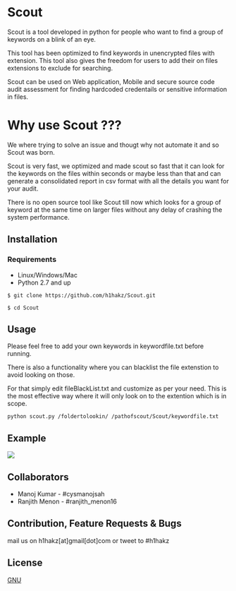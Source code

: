 # Scout

Scout is a tool developed in python for people who want to find a group of keywords on a blink of an eye.

This tool has been optimized to find keywords in unencrypted files with extension. This tool also gives the freedom for users to add their on files extensions to exclude for searching.

Scout can be used on Web application, Mobile and secure source code audit assessment for finding hardcoded credentails or sensitive information in files.

# Why use Scout ???

We where trying to solve an issue and thougt why not automate it and so Scout was born.

Scout is very fast, we optimized and made scout so fast that it can look for the keywords on the files within seconds or maybe less than that and can generate a consolidated report in csv format with all the details you want for your audit.

There is no open source tool like Scout till now which looks for a group of keyword at the same time on larger files without any delay of crashing the system performance.

## Installation

### Requirements
* Linux/Windows/Mac
* Python 2.7 and up

`$ git clone https://github.com/h1hakz/Scout.git`

`$ cd Scout`

## Usage

Please feel free to add your own keywords in keywordfile.txt before running.

There is also a functionality where you can blacklist the file extenstion to avoid looking on those.

For that simply edit fileBlackList.txt and customize as per your need. This is the most effective way where it will only look on to the extention which is in scope.

```
python scout.py /foldertolookin/ /pathofscout/Scout/keywordfile.txt
```

## Example

<img src="https://github.com/h1hakz/Scout/blob/master/Scout-Demo.gif"/>

## Collaborators

* Manoj Kumar - #cysmanojsah
* Ranjith Menon - #ranjith_menon16


## Contribution, Feature Requests & Bugs

mail us on h1hakz[at]gmail[dot]com or tweet to #h1hakz

## License
[GNU](https://github.com/h1hakz/Scout/blob/master/LICENSE)
